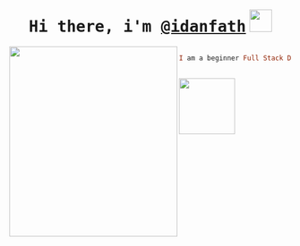 

<h1 align="center"><samp>Hi there, i'm
<a href="https://github.com/idanfath" target="_blank">@idanfath</a></samp>
<img src="https://media.giphy.com/media/hvRJCLFzcasrR4ia7z/giphy.gif" width="40"></h1>
</p>

<img align="left" src="https://media1.giphy.com/media/v1.Y2lkPTc5MGI3NjExZHc5M3RkdzVmOHR1MDJrY2w3c2E2MnJhNGl2dGdvMW03MTFvcjR4NCZlcD12MV9pbnRlcm5hbF9naWZfYnlfaWQmY3Q9Zw/HzPtbOKyBoBFsK4hyc/giphy.webp" height="340" width="300" style="object-fit: cover; "/>

<!-- repos   • {{ REPOSITORIES }} ({{ REPOSITORIES_CONTRIBUTED_TO }} contributed)
commits • {{ COMMITS }}
issues  • {{ ISSUES }}
stars   • {{ STARS }} -->

```haskell

I am a beginner Full Stack Developer 💻 from Indonesia. I have a huge passion for programming and I love to learn new things 🎓️



```
<img align="left" src="https://github.com/idanfath.png" height="100">
